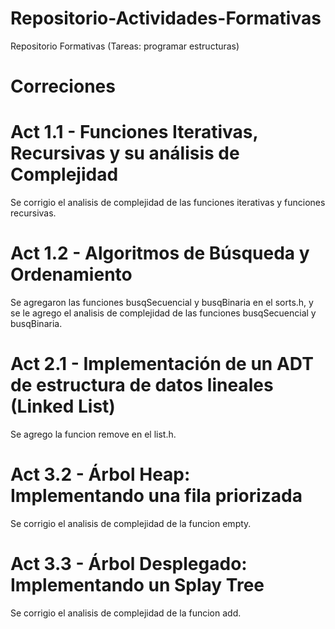 # Repositorio-Actividades-Formativas
Repositorio Formativas (Tareas: programar estructuras)


# Correciones

# Act 1.1 - Funciones Iterativas, Recursivas y su análisis de Complejidad
Se corrigio el analisis de complejidad de las funciones iterativas y funciones recursivas.


# Act 1.2 - Algoritmos de Búsqueda y Ordenamiento
Se agregaron las funciones busqSecuencial y busqBinaria en el sorts.h, y se le agrego el analisis de complejidad de las funciones busqSecuencial y busqBinaria.


# Act 2.1 - Implementación de un ADT de estructura de datos lineales (Linked List)
Se agrego la funcion remove en el list.h.


# Act 3.2 - Árbol Heap: Implementando una fila priorizada
Se corrigio el analisis de complejidad de la funcion empty.


# Act 3.3 - Árbol Desplegado: Implementando un Splay Tree
Se corrigio el analisis de complejidad de la funcion add.
